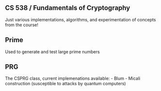 ## CS 538 / Fundamentals of Cryptography

Just various implementations, algorithms, and experimentation of concepts from the course!

## Prime

Used to generate and test large prime numbers

## PRG

The CSPRG class, current implemenations available:
    - Blum - Micali construction (susceptible to attacks by quantum computers)